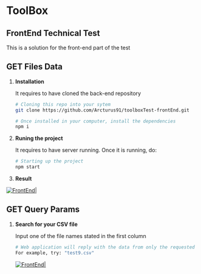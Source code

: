 # ToolBox
## FrontEnd Technical Test

This is a solution for the front-end part of the test

## GET Files Data

1.  **Installation**

    It requires to have cloned the back-end repository

    ```sh
    # Cloning this repo into your sytem
    git clone https://github.com/Arcturus91/toolboxTest-frontEnd.git
    ```

    ```sh
    # Once installed in your computer, install the dependencies
    npm i
    ```
    
    
2. **Runing the project**

    It requires to have server running. Once it is running, do:

    ```sh
    # Starting up the project
    npm start
    ```
3. **Result**

[![FrontEnd|](https://res.cloudinary.com/dad5dandd/image/upload/v1668243042/ToolBox/Screen_Shot_2022-11-12_at_03.49.59_cyl7v4.png)]()

## GET Query Params

1. **Search for your CSV file**

    Input one of the file names stated in the first column

    ```sh
    # Web application will reply with the data from only the requested file
    For example, try: "test9.csv"
    ```
    
    [![FrontEnd|](https://res.cloudinary.com/dad5dandd/image/upload/v1668243946/ToolBox/Screen_Shot_2022-11-12_at_04.05.33_zjqvcy.png)]()

